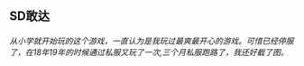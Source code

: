 ## SD敢达
###### 从小学就开始玩的这个游戏，一直认为是我玩过最爽最开心的游戏。可惜已经停服了，在18年19年的时候通过私服又玩了一次,三个月私服跑路了，我还好截了图。
<base-photolist value="games/sd敢达/" imgName="sd" :number="7" imgType="png" :imgBoxHeight="190"/>